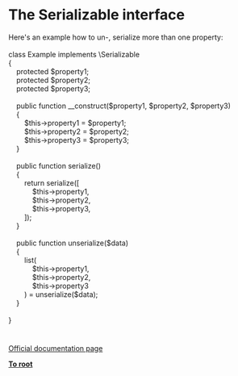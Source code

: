 # The Serializable interface




<div class="phpcode"><span class="html">
Here&apos;s an example how to un-, serialize more than one property:<br><br>class Example implements \Serializable<br>{<br>&#xA0; &#xA0; protected $property1;<br>&#xA0; &#xA0; protected $property2;<br>&#xA0; &#xA0; protected $property3;<br><br>&#xA0; &#xA0; public function __construct($property1, $property2, $property3)<br>&#xA0; &#xA0; {<br>&#xA0; &#xA0; &#xA0; &#xA0; $this-&gt;property1 = $property1;<br>&#xA0; &#xA0; &#xA0; &#xA0; $this-&gt;property2 = $property2;<br>&#xA0; &#xA0; &#xA0; &#xA0; $this-&gt;property3 = $property3;<br>&#xA0; &#xA0; }<br><br>&#xA0; &#xA0; public function serialize()<br>&#xA0; &#xA0; {<br>&#xA0; &#xA0; &#xA0; &#xA0; return serialize([<br>&#xA0; &#xA0; &#xA0; &#xA0; &#xA0; &#xA0; $this-&gt;property1,<br>&#xA0; &#xA0; &#xA0; &#xA0; &#xA0; &#xA0; $this-&gt;property2,<br>&#xA0; &#xA0; &#xA0; &#xA0; &#xA0; &#xA0; $this-&gt;property3,<br>&#xA0; &#xA0; &#xA0; &#xA0; ]);<br>&#xA0; &#xA0; }<br><br>&#xA0; &#xA0; public function unserialize($data)<br>&#xA0; &#xA0; {<br>&#xA0; &#xA0; &#xA0; &#xA0; list(<br>&#xA0; &#xA0; &#xA0; &#xA0; &#xA0; &#xA0; $this-&gt;property1,<br>&#xA0; &#xA0; &#xA0; &#xA0; &#xA0; &#xA0; $this-&gt;property2,<br>&#xA0; &#xA0; &#xA0; &#xA0; &#xA0; &#xA0; $this-&gt;property3<br>&#xA0; &#xA0; &#xA0; &#xA0; ) = unserialize($data);<br>&#xA0; &#xA0; }<br><br>}</span>
</div>
  

#

[Official documentation page](https://www.php.net/manual/en/class.serializable.php)

**[To root](/)**